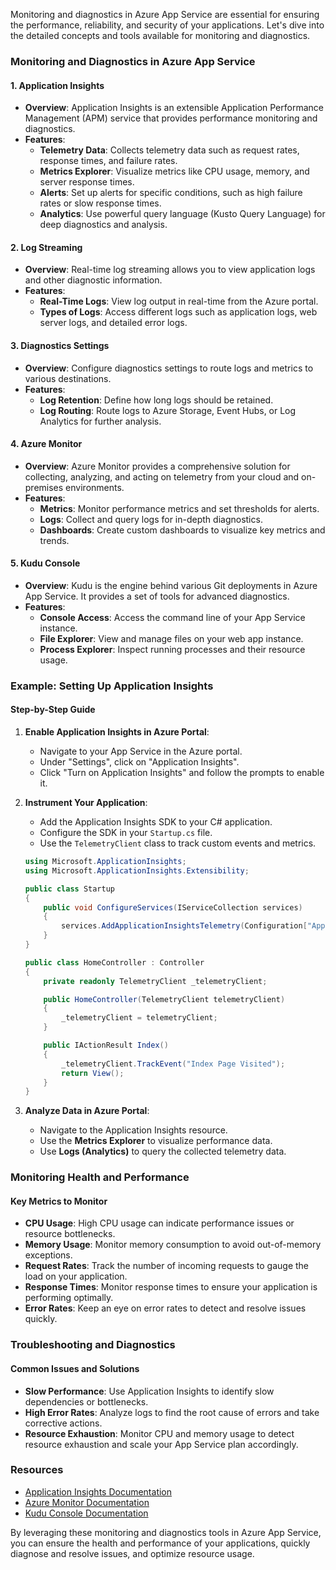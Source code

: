 Monitoring and diagnostics in Azure App Service are essential for ensuring the performance, reliability, and security of your applications. Let's dive into the detailed concepts and tools available for monitoring and diagnostics.

### Monitoring and Diagnostics in Azure App Service

#### 1. **Application Insights**

- **Overview**: Application Insights is an extensible Application Performance Management (APM) service that provides performance monitoring and diagnostics.
- **Features**:
  - **Telemetry Data**: Collects telemetry data such as request rates, response times, and failure rates.
  - **Metrics Explorer**: Visualize metrics like CPU usage, memory, and server response times.
  - **Alerts**: Set up alerts for specific conditions, such as high failure rates or slow response times.
  - **Analytics**: Use powerful query language (Kusto Query Language) for deep diagnostics and analysis.

#### 2. **Log Streaming**

- **Overview**: Real-time log streaming allows you to view application logs and other diagnostic information.
- **Features**:
  - **Real-Time Logs**: View log output in real-time from the Azure portal.
  - **Types of Logs**: Access different logs such as application logs, web server logs, and detailed error logs.

#### 3. **Diagnostics Settings**

- **Overview**: Configure diagnostics settings to route logs and metrics to various destinations.
- **Features**:
  - **Log Retention**: Define how long logs should be retained.
  - **Log Routing**: Route logs to Azure Storage, Event Hubs, or Log Analytics for further analysis.

#### 4. **Azure Monitor**

- **Overview**: Azure Monitor provides a comprehensive solution for collecting, analyzing, and acting on telemetry from your cloud and on-premises environments.
- **Features**:
  - **Metrics**: Monitor performance metrics and set thresholds for alerts.
  - **Logs**: Collect and query logs for in-depth diagnostics.
  - **Dashboards**: Create custom dashboards to visualize key metrics and trends.

#### 5. **Kudu Console**

- **Overview**: Kudu is the engine behind various Git deployments in Azure App Service. It provides a set of tools for advanced diagnostics.
- **Features**:
  - **Console Access**: Access the command line of your App Service instance.
  - **File Explorer**: View and manage files on your web app instance.
  - **Process Explorer**: Inspect running processes and their resource usage.

### Example: Setting Up Application Insights

#### Step-by-Step Guide

1. **Enable Application Insights in Azure Portal**:

   - Navigate to your App Service in the Azure portal.
   - Under "Settings", click on "Application Insights".
   - Click "Turn on Application Insights" and follow the prompts to enable it.

2. **Instrument Your Application**:

   - Add the Application Insights SDK to your C# application.
   - Configure the SDK in your `Startup.cs` file.
   - Use the `TelemetryClient` class to track custom events and metrics.

   ```csharp
   using Microsoft.ApplicationInsights;
   using Microsoft.ApplicationInsights.Extensibility;

   public class Startup
   {
       public void ConfigureServices(IServiceCollection services)
       {
           services.AddApplicationInsightsTelemetry(Configuration["ApplicationInsights:InstrumentationKey"]);
       }
   }

   public class HomeController : Controller
   {
       private readonly TelemetryClient _telemetryClient;

       public HomeController(TelemetryClient telemetryClient)
       {
           _telemetryClient = telemetryClient;
       }

       public IActionResult Index()
       {
           _telemetryClient.TrackEvent("Index Page Visited");
           return View();
       }
   }
   ```

3. **Analyze Data in Azure Portal**:
   - Navigate to the Application Insights resource.
   - Use the **Metrics Explorer** to visualize performance data.
   - Use **Logs (Analytics)** to query the collected telemetry data.

### Monitoring Health and Performance

#### Key Metrics to Monitor

- **CPU Usage**: High CPU usage can indicate performance issues or resource bottlenecks.
- **Memory Usage**: Monitor memory consumption to avoid out-of-memory exceptions.
- **Request Rates**: Track the number of incoming requests to gauge the load on your application.
- **Response Times**: Monitor response times to ensure your application is performing optimally.
- **Error Rates**: Keep an eye on error rates to detect and resolve issues quickly.

### Troubleshooting and Diagnostics

#### Common Issues and Solutions

- **Slow Performance**: Use Application Insights to identify slow dependencies or bottlenecks.
- **High Error Rates**: Analyze logs to find the root cause of errors and take corrective actions.
- **Resource Exhaustion**: Monitor CPU and memory usage to detect resource exhaustion and scale your App Service plan accordingly.

### Resources

- [Application Insights Documentation](https://docs.microsoft.com/en-us/azure/azure-monitor/app/app-insights-overview)
- [Azure Monitor Documentation](https://docs.microsoft.com/en-us/azure/azure-monitor/overview)
- [Kudu Console Documentation](https://github.com/projectkudu/kudu/wiki)

By leveraging these monitoring and diagnostics tools in Azure App Service, you can ensure the health and performance of your applications, quickly diagnose and resolve issues, and optimize resource usage.
